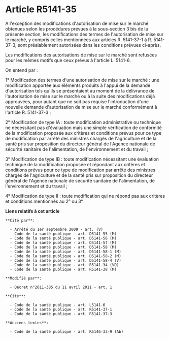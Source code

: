# Article R5141-35

A l'exception des modifications d'autorisation de mise sur le marché obtenues selon les procédures prévues à la sous-section
3 bis de la présente section, les modifications des termes de l'autorisation de mise sur le marché, y compris celles
mentionnées aux articles R. 5141-37-1 à R. 5141-37-3, sont préalablement autorisées dans les conditions prévues ci-après. 

Les modifications des autorisations de mise sur le marché sont refusées pour les mêmes motifs que ceux prévus à l'article L.
5141-6. 

On entend par : 

1° Modification des termes d'une autorisation de mise sur le marché : une modification apportée aux éléments produits à
l'appui de la demande d'autorisation tels qu'ils se présentaient au moment de la délivrance de l'autorisation de mise sur le
marché ou à la suite des modifications déjà approuvées, pour autant que ne soit pas requise l'introduction d'une nouvelle
demande d'autorisation de mise sur le marché conformément à l'article R. 5141-37-3 ;

2° Modification de type IA : toute modification administrative ou technique ne nécessitant pas d'évaluation mais une simple
vérification de conformité de la modification proposée aux critères et conditions prévus pour ce type de modification par
arrêté des ministres chargés de l'agriculture et de la santé pris sur proposition du directeur général de l'Agence nationale
de sécurité sanitaire de l'alimentation, de l'environnement et du travail ; 

3° Modification de type IB : toute modification nécessitant une évaluation technique de la modification proposée et répondant
aux critères et conditions prévus pour ce type de modification par arrêté des ministres chargés de l'agriculture et de la
santé pris sur proposition du directeur général de l'Agence nationale de sécurité sanitaire de l'alimentation, de
l'environnement et du travail ; 

4° Modification de type II : toute modification qui ne répond pas aux critères et conditions mentionnés au 2° ou 3°.

**Liens relatifs à cet article**

	**Cité par**:

	  - Arrêté du 1er septembre 2009 - art. (V)
	  - Code de la santé publique - art. D5141-55 (M)
	  - Code de la santé publique - art. D5141-56 (M)
	  - Code de la santé publique - art. D5141-57 (M)
	  - Code de la santé publique - art. D5141-58 (M)
	  - Code de la santé publique - art. D5141-58-1 (M)
	  - Code de la santé publique - art. D5141-58-2 (M)
	  - Code de la santé publique - art. D5141-58-4 (V)
	  - Code de la santé publique - art. R5141-34 (VD)
	  - Code de la santé publique - art. R5141-38 (M)

	**Modifié par**:

	  - Décret n°2011-385 du 11 avril 2011 - art. 1

	**Cite**:

	  - Code de la santé publique - art. L5141-6
	  - Code de la santé publique - art. R5141-37-1
	  - Code de la santé publique - art. R5141-37-3

	**Anciens textes**:

	  - Code de la santé publique - art. R5146-33-9 (Ab)

